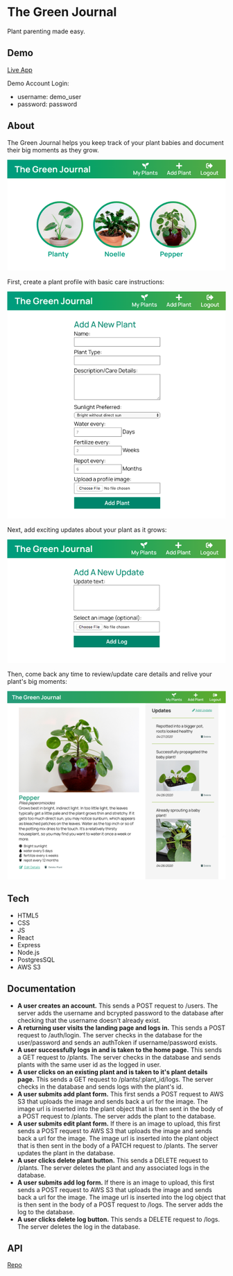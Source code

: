 # The Green Journal
Plant parenting made easy.

## Demo
[Live App](https://green-journal-app.now.sh/)

Demo Account Login:
* username: demo_user
* password: password


## About
The Green Journal helps you keep track of your plant babies and document their big moments as they grow. 

![Plants Page](src/images/homepagescreentshot.png)


First, create a plant profile with basic care instructions:

![Plants Page](src/images/addplantscreenshot.png)


Next, add exciting updates about your plant as it grows:

![Plants Page](src/images/addupdatescreenshot.png)


Then, come back any time to review/update care details and relive your plant's big moments:

![Plants Page](src/images/plantdetailsscreenshot.png)


## Tech
* HTML5
* CSS
* JS
* React
* Express
* Node.js
* PostgresSQL
* AWS S3


## Documentation
* **A user creates an account.**  This sends a POST request to /users. The server adds the username and bcrypted password to the database after checking that the username doesn't already exist.
* **A returning user visits the landing page and logs in.**  This sends a POST request to /auth/login. The server checks in the database for the user/password and sends an authToken if username/password exists.
* **A user successfully logs in and is taken to the home page.**  This sends a GET request to /plants. The server checks in the database and sends plants with the same user id as the logged in user.
* **A user clicks on an existing plant and is taken to it's plant details page.**  This sends a GET request to /plants/:plant_id/logs. The server checks in the database and sends logs with the plant's id.
* **A user submits add plant form.**  This first sends a POST request to AWS S3 that uploads the image and sends back a url for the image. The image url is inserted into the plant object that is then sent in the body of a POST request to /plants. The server adds the plant to the database.
* **A user submits edit plant form.**  If there is an image to upload, this first sends a POST request to AWS S3 that uploads the image and sends back a url for the image. The image url is inserted into the plant object that is then sent in the body of a PATCH request to /plants. The server updates the plant in the database.
* **A user clicks delete plant button.**  This sends a DELETE request to /plants. The server deletes the plant and any associated logs in the database.
* **A user submits add log form.**  If there is an image to upload, this first sends a POST request to AWS S3 that uploads the image and sends back a url for the image. The image url is inserted into the log object that is then sent in the body of a POST request to /logs. The server adds the log to the database.
* **A user clicks delete log button.**  This sends a DELETE request to /logs. The server deletes the log in the database.


## API
[Repo](https://github.com/sloach1218/green-journal-api)

